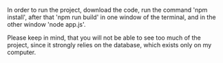 In order to run the project, download the code, run the command 'npm install', after that 'npm run build' in one window of the terminal, and in the other window 'node app.js'.

Please keep in mind, that you will not be able to see too much of the project, since it strongly relies on the database, which exists only on my computer.

